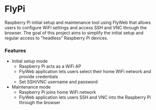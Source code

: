 # FlyPi

Raspberry Pi initial setup and maintenance tool using FlyWeb that allows users to configure WiFi settings and access SSH and VNC through the browser. The goal of this project aims to simplify the initial setup and regular access to "headless" Raspberry Pi devices.

### Features
- Initial setup mode
  - Raspberry Pi acts as a WiFi AP
  - FlyWeb application lets users select their home WiFi network and provide credentials
  - Set SSH/VNC username and password
- Maintenance mode
  - Raspberry Pi joins home WiFi network
  - FlyWeb application lets users SSH and VNC into the Raspberry Pi through the browser
